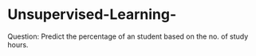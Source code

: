 # Unsupervised-Learning-

Question: Predict the percentage of an student based on the no. of study hours.
